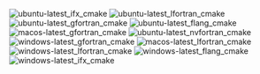  ![ubuntu-latest_ifx_cmake](https://img.shields.io/badge/ubuntu--latest_ifx_cmake-passing-brightgreen) ![ubuntu-latest_lfortran_cmake](https://img.shields.io/badge/ubuntu--latest_lfortran_cmake-failing-red) ![ubuntu-latest_gfortran_cmake](https://img.shields.io/badge/ubuntu--latest_gfortran_cmake-passing-brightgreen) ![ubuntu-latest_flang_cmake](https://img.shields.io/badge/ubuntu--latest_flang_cmake-failing-red) ![macos-latest_gfortran_cmake](https://img.shields.io/badge/macos--latest_gfortran_cmake-passing-brightgreen) ![ubuntu-latest_nvfortran_cmake](https://img.shields.io/badge/ubuntu--latest_nvfortran_cmake-passing-brightgreen) ![windows-latest_gfortran_cmake](https://img.shields.io/badge/windows--latest_gfortran_cmake-passing-brightgreen) ![macos-latest_lfortran_cmake](https://img.shields.io/badge/macos--latest_lfortran_cmake-failing-red) ![windows-latest_lfortran_cmake](https://img.shields.io/badge/windows--latest_lfortran_cmake-failing-red) ![windows-latest_flang_cmake](https://img.shields.io/badge/windows--latest_flang_cmake-passing-brightgreen) ![windows-latest_ifx_cmake](https://img.shields.io/badge/windows--latest_ifx_cmake-failing-red)
